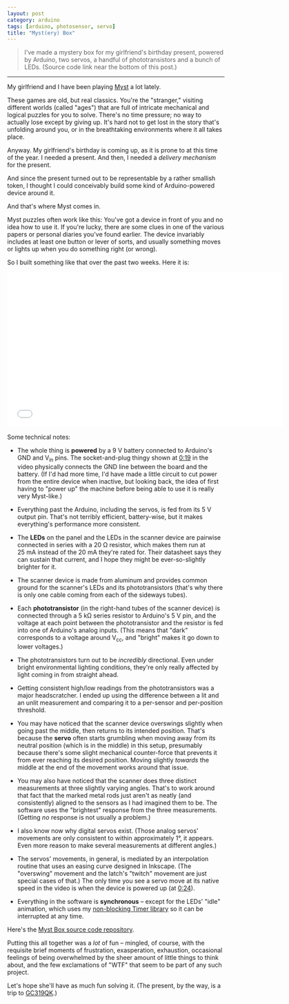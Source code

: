 ```yaml
---
layout: post
category: arduino
tags: [arduino, photosensor, servo]
title: "Myst(ery) Box"
---
```


> I've made a mystery box for my girlfriend's birthday present, powered by Arduino, two servos, a handful of phototransistors and a bunch of LEDs.
> (Source code link near the bottom of this post.)

******

My girlfriend and I have been playing [Myst](http://en.wikipedia.org/wiki/Myst_series) a lot lately.

These games are old, but real classics.
You're the "stranger," visiting different worlds (called "ages") that are full of intricate mechanical and logical puzzles for you to solve.
There's no time pressure; no way to actually lose except by giving up.
It's hard not to get lost in the story that's unfolding around you,
or in the breathtaking environments where it all takes place.

Anyway.
My girlfriend's birthday is coming up, as it is prone to at this time of the year.
I needed a present.
And then, I needed a *delivery mechanism* for the present.

And since the present turned out to be representable by a rather smallish token,
I thought I could conceivably build some kind of Arduino-powered device around it.

And that's where Myst comes in.

Myst puzzles often work like this:
You've got a device in front of you and no idea how to use it.
If you're lucky, there are some clues in one of the various papers or personal diaries you've found earlier.
The device invariably includes at least one button or lever of sorts, and usually something moves or lights up when you do something right (or wrong).

So I built something like that over the past two weeks. Here it is:

<iframe width="640" height="360" src="//www.youtube.com/embed/uZOFK5aAuGQ" frameborder="0" allowfullscreen></iframe>

Some technical notes:

* The whole thing is **powered** by a 9&nbsp;V battery connected to Arduino's GND and V<sub>in</sub> pins.
  The socket-and-plug thingy shown at [0:19](http://www.youtube.com/watch?v=uZOFK5aAuGQ#t=19) in the video physically connects the GND line between the board and the battery.
  (If I'd had more time, I'd have made a little circuit to cut power from the entire device when inactive,
  but looking back, the idea of first having to "power up" the machine before being able to use it is really very Myst-like.)

* Everything past the Arduino, including the servos, is fed from its 5&nbsp;V output pin.
  That's not terribly efficient, battery-wise, but it makes everything's performance more consistent.

* The **LEDs** on the panel and the LEDs in the scanner device are pairwise connected in series with a 20&nbsp;&Omega; resistor,
  which makes them run at 25&nbsp;mA instead of the 20&nbsp;mA they're rated for.
  Their datasheet says they can sustain that current, and I hope they might be ever-so-slightly brighter for it.

* The scanner device is made from aluminum and provides common ground for the scanner's LEDs and its phototransistors
  (that's why there is only one cable coming from each of the sideways tubes).

* Each **phototransistor** (in the right-hand tubes of the scanner device) is connected through a 5&nbsp;k&Omega; series resistor to Arduino's 5&nbsp;V pin,
  and the voltage at each point between the phototransistor and the resistor is fed into one of Arduino's analog inputs.
  (This means that "dark" corresponds to a voltage around V<sub>cc</sub>, and "bright" makes it go down to lower voltages.)

* The phototransistors turn out to be *incredibly* directional.
  Even under bright environmental lighting conditions, they're only really affected by light coming in from straight ahead.

* Getting consistent high/low readings from the phototransistors was a major headscratcher.
  I ended up using the difference between a lit and an unlit measurement and comparing it to a per-sensor and per-position threshold.

* You may have noticed that the scanner device overswings slightly when going past the middle, then returns to its intended position.
  That's because the **servo** often starts grumbling when moving away from its neutral position (which is in the middle) in this setup,
  presumably because there's some slight mechanical counter-force that prevents it from ever reaching its desired position.
  Moving slightly *towards* the middle at the end of the movement works around that issue.

* You may also have noticed that the scanner does three distinct measurements at three slightly varying angles.
  That's to work around that fact that the marked metal rods just aren't as neatly (and consistently) aligned to the sensors as I had imagined them to be.
  The software uses the "brightest" response from the three measurements. (Getting *no* response is not usually a problem.)

* I also know now why digital servos exist.
  (Those analog servos' movements are only consistent to within approximately 1°, it appears.
  Even more reason to make several measurements at different angles.)

* The servos' movements, in general, is mediated by an interpolation routine that uses an easing curve designed in Inkscape.
  (The "overswing" movement and the latch's "twitch" movement are just special cases of that.)
  The only time you see a servo move at its native speed in the video is when the device is powered up (at [0:24](http://www.youtube.com/watch?v=uZOFK5aAuGQ#t=24)).

* Everything in the software is **synchronous** &ndash;
  except for the LEDs' "idle" animation, which uses my [non-blocking Timer library](https://github.com/michael-buschbeck/arduino/blob/master/Timer/Timer.h)
  so it can be interrupted at any time.

Here's the [Myst Box source code repository](https://github.com/michael-buschbeck/mystbox).

Putting this all together was a *lot* of fun &ndash;
mingled, of course, with the requisite brief moments of frustration, exasperation, exhaustion,
occasional feelings of being overwhelmed by the sheer amount of little things to think about,
and the few exclamations of "WTF" that seem to be part of any such project.

Let's hope she'll have as much fun solving it.
(The present, by the way, is a trip to [GC319QK](http://www.geocaching.com/geocache/GC319QK_lost-caches-lost-in-der-ostsee).)
